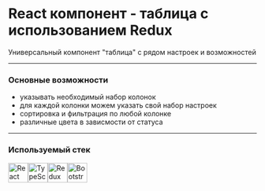 # React компонент - таблица с использованием Redux

Универсальный компонент "таблица" с рядом настроек и возможностей

---

### Основные возможности

- указывать необходимый набор колонок
- для каждой колонки можем указать свой набор настроек 
- сортировка и фильтрация по любой колонке 
- различные цвета в зависмости от статуса

---

### Используемый стек

<img src="https://cdn.jsdelivr.net/gh/devicons/devicon/icons/react/react-original.svg" title="React" width="40" height="40" /><img src="https://cdn.jsdelivr.net/gh/devicons/devicon/icons/typescript/typescript-original.svg" title="TypeScript" width="40" height="40" /><img src="https://cdn.jsdelivr.net/gh/devicons/devicon/icons/redux/redux-original.svg" title="Redux" width="40" height="40" /><img src="https://cdn.jsdelivr.net/gh/devicons/devicon/icons/bootstrap/bootstrap-original.svg" title="Bootstrap" width="40" height="40" />
